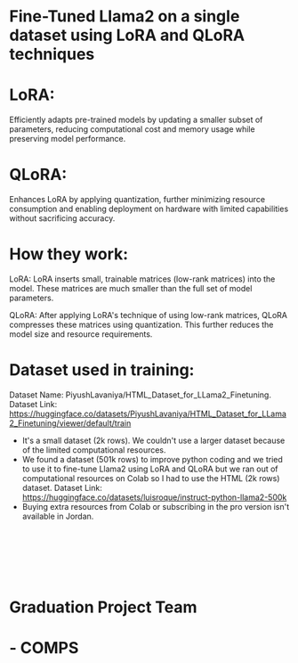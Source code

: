 # Fine-Tuned Llama2 on a single dataset using LoRA and QLoRA techniques


# LoRA:
Efficiently adapts pre-trained models by updating a smaller subset of parameters, reducing computational cost and memory usage while preserving model performance.

# QLoRA:
Enhances LoRA by applying quantization, further minimizing resource consumption and enabling deployment on hardware with limited capabilities without sacrificing accuracy.


# How they work:

LoRA: LoRA inserts small, trainable matrices (low-rank matrices) into the model. These matrices are much smaller than the full set of model parameters.

QLoRA: After applying LoRA's technique of using low-rank matrices, QLoRA compresses these matrices using quantization. This further reduces the model size and resource requirements.


# Dataset used in training:

Dataset Name: PiyushLavaniya/HTML_Dataset_for_LLama2_Finetuning.
Dataset Link: https://huggingface.co/datasets/PiyushLavaniya/HTML_Dataset_for_LLama2_Finetuning/viewer/default/train

- It's a small dataset (2k rows). We couldn't use a larger dataset because of the limited computational resources.
- We found a dataset (501k rows) to improve python coding and we tried to use it to fine-tune Llama2 using LoRA and QLoRA but we ran out of computational resources on Colab so I had to use the HTML (2k rows) dataset. Dataset Link: https://huggingface.co/datasets/luisroque/instruct-python-llama2-500k
- Buying extra resources from Colab or subscribing in the pro version isn't available in Jordan.


</br>
</br>
</br>
</br>
</br>

# Graduation Project Team
#    - COMPS

